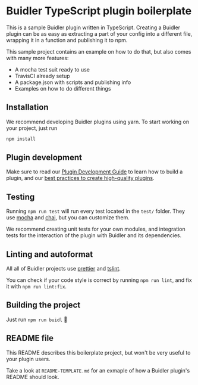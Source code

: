 # Buidler TypeScript plugin boilerplate

This is a sample Buidler plugin written in TypeScript. Creating a Buidler plugin
can be as easy as extracting a part of your config into a different file, 
wrapping it in a function and publishing it to npm.

This sample project contains an example on how to do that, but also comes with 
many more features:

- A mocha test suit ready to use
- TravisCI already setup
- A package.json with scripts and publishing info
- Examples on how to do different things

## Installation

We recommend developing Buidler plugins using yarn. To start working on your 
project, just run

```bash
npm install
```

## Plugin development

Make sure to read our [Plugin Development Guide](https://buidler.dev/guides/create-plugin.html) 
to learn how to build a plugin, and our 
[best practices to create high-quality plugins](https://buidler.dev/documentation/#plugin-development-best-practices).

## Testing

Running `npm run test` will run every test located in the `test/` folder. They 
use [mocha](https://mochajs.org) and [chai](https://www.chaijs.com/), 
but you can customize them.

We recommend creating unit tests for your own modules, and integration tests for 
the interaction of the plugin with Buidler and its dependencies.

## Linting and autoformat

All all of Buidler projects use [prettier](https://prettier.io/) and 
[tslint](https://palantir.github.io/tslint/).

You can check if your code style is correct by running `npm run lint`, and fix 
it with `npm run lint:fix`.

## Building the project

Just run `npm run buidl` ️👷‍

## README file

This README describes this boilerplate project, but won't be very useful to your
plugin users.

Take a look at `README-TEMPLATE.md` for an exmaple of how a Buidler plugin's
README should look.
